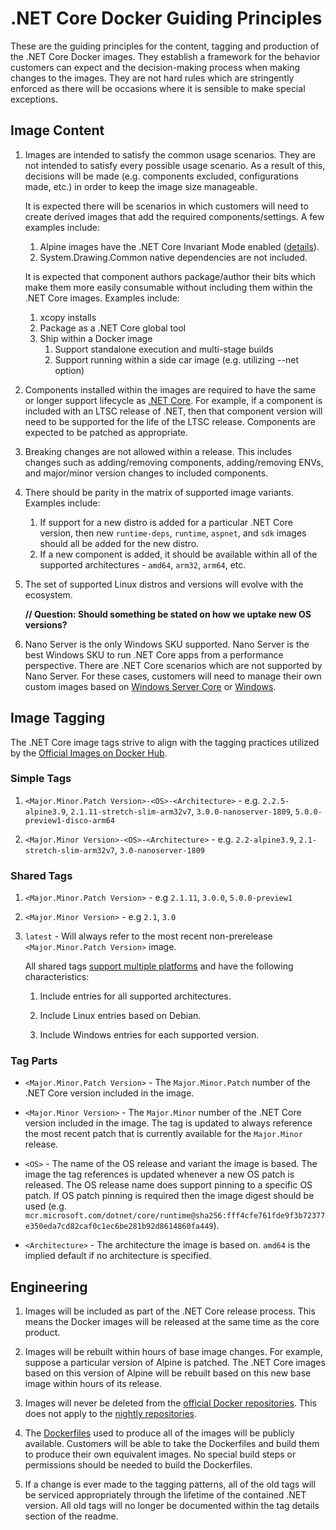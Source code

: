 # .NET Core Docker Guiding Principles

These are the guiding principles for the content, tagging and production of the .NET Core Docker images.  They establish a framework for the behavior customers can expect and the decision-making process when making changes to the images.  They are not hard rules which are stringently enforced as there will be occasions where it is sensible to make special exceptions.

## Image Content

1. Images are intended to satisfy the common usage scenarios.  They are not intended to satisfy every possible usage scenario.  As a result of this, decisions will be made (e.g. components excluded, configurations made, etc.) in order to keep the image size manageable.

    It is expected there will be scenarios in which customers will need to create derived images that add the required components/settings. A few examples include:

    1. Alpine images have the .NET Core Invariant Mode enabled ([details](https://github.com/dotnet/dotnet-docker/issues/371)).
    1. System.Drawing.Common native dependencies are not included.

    It is expected that component authors package/author their bits which make them more easily consumable without including them within the .NET Core images.  Examples include:

    1. xcopy installs
    1. Package as a .NET Core global tool
    1. Ship within a Docker image
        1. Support standalone execution and multi-stage builds
        1. Support running within a side car image (e.g. utilizing --net option)

1. Components installed within the images are required to have the same or longer support lifecycle as [.NET Core](https://dotnet.microsoft.com/platform/support/policy/dotnet-core).  For example, if a component is included with an LTSC release of .NET, then that component version will need to be supported for the life of the LTSC release.  Components are expected to be patched as appropriate.

1. Breaking changes are not allowed within a release.  This includes changes such as adding/removing components, adding/removing ENVs, and major/minor version changes to included components.

1. There should be parity in the matrix of supported image variants.  Examples include:
    1. If support for a new distro is added for a particular .NET Core version, then new `runtime-deps`, `runtime`, `aspnet`, and `sdk` images should all be added for the new distro.
    1. If a new component is added, it should be available within all of the supported architectures - `amd64`, `arm32`, `arm64`, etc.

1. The set of supported Linux distros and versions will evolve with the ecosystem.

    **// Question: Should something be stated on how we uptake new OS versions?**

1. Nano Server is the only Windows SKU supported.  Nano Server is the best Windows SKU to run .NET Core apps from a performance perspective.  There are .NET Core scenarios which are not supported by Nano Server.  For these cases, customers will need to manage their own custom images based on [Windows Server Core](https://hub.docker.com/_/microsoft-windows-servercore) or [ Windows](https://hub.docker.com/_/microsoft-windows).

## Image Tagging

The .NET Core image tags strive to align with the tagging practices utilized by the [Official Images on Docker Hub](https://hub.docker.com/search?q=&type=image&image_filter=official).

### Simple Tags

1. `<Major.Minor.Patch Version>-<OS>-<Architecture>` - e.g. `2.2.5-alpine3.9`, `2.1.11-stretch-slim-arm32v7`, `3.0.0-nanoserver-1809`, `5.0.0-preview1-disco-arm64`

1. `<Major.Minor Version>-<OS>-<Architecture>` - e.g. `2.2-alpine3.9`, `2.1-stretch-slim-arm32v7`, `3.0-nanoserver-1809`

### Shared Tags

1. `<Major.Minor.Patch Version>` - e.g `2.1.11`, `3.0.0`, `5.0.0-preview1`
1. `<Major.Minor Version>` - e.g `2.1`, `3.0`
1. `latest` - Will always refer to the most recent non-prerelease `<Major.Minor.Patch Version>` image.

    All shared tags [support multiple platforms](https://blog.docker.com/2017/09/docker-official-images-now-multi-platform/) and have the following characteristics:

    1. Include entries for all supported architectures.

    1. Include Linux entries based on Debian.

    1. Include Windows entries for each supported version.

### Tag Parts

* `<Major.Minor.Patch Version>` - The `Major.Minor.Patch` number of the .NET Core version included in the image.

* `<Major.Minor Version>` - The `Major.Minor` number of the .NET Core version included in the image.  The tag is updated to always reference the most recent patch that is currently available for the `Major.Minor` release.

* `<OS>` - The name of the OS release and variant the image is based.  The image the tag references is updated whenever a new OS patch is released.  The OS release name does support pinning to a specific OS patch.  If OS patch pinning is required then the image digest should be used (e.g. `mcr.microsoft.com/dotnet/core/runtime@sha256:fff4cfe761fde9f3b72377e350eda7cd82caf0c1ec6be281b92d8614860fa449`).

* `<Architecture>` - The architecture the image is based on.  `amd64` is the implied default if no architecture is specified.

## Engineering

1. Images will be included as part of the .NET Core release process.  This means the Docker images will be released at the same time as the core product.

1. Images will be rebuilt within hours of base image changes. For example, suppose a particular version of Alpine is patched.  The .NET Core images based on this version of Alpine will be rebuilt based on this new base image within hours of its release.

1. Images will never be deleted from the [official Docker repositories](https://hub.docker.com/_/microsoft-dotnet-core/). This does not apply to the [nightly repositories](https://hub.docker.com/_/microsoft-dotnet-core-nightly).

1. The [Dockerfiles](https://github.com/dotnet/dotnet-docker/search?q=filename%3ADockerfile) used to produce all of the images will be publicly available. Customers will be able to take the Dockerfiles and build them to produce their own equivalent images.  No special build steps or permissions should be needed to build the Dockerfiles.

1. If a change is ever made to the tagging patterns, all of the old tags will be serviced appropriately through the lifetime of the contained .NET version.  All old tags will no longer be documented within the tag details section of the readme.

